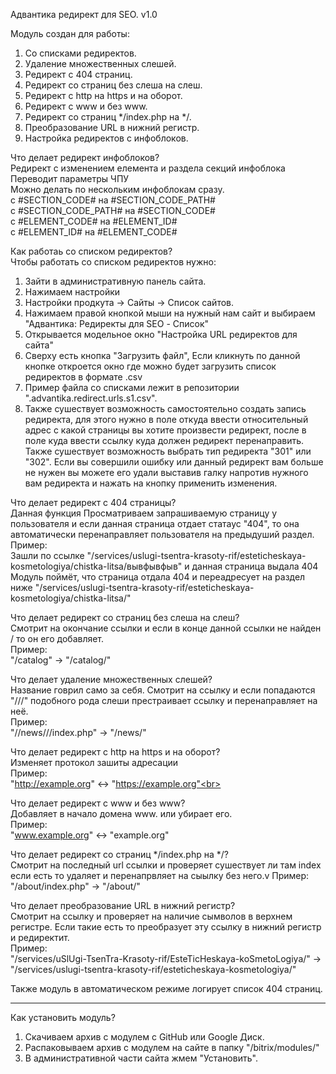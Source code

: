 Адвантика редирект для SEO. v1.0

Модуль создан для работы:
1) Со списками редиректов.
2) Удаление множественных слешей.
3) Редирект с 404 страниц.
4) Редирект со страниц без слеша на слеш.
5) Редирект с http на https и на оборот.
6) Редирект с www и без www.
7) Редирект со страниц */index.php на */.
8) Преобразование URL в нижний регистр.
9) Настройка редиректов с инфоблоков.

Что делает редирект инфоблоков?<br>
Редирект с изменением елемента и раздела секций инфоблока<br>
Переводит параметры ЧПУ<br>
Можно делать по нескольким инфоблокам сразу.<br>
с #SECTION_CODE# на #SECTION_CODE_PATH#<br>
с #SECTION_CODE_PATH# на #SECTION_CODE#<br>
с #ELEMENT_CODE# на #ELEMENT_ID#<br>
с #ELEMENT_ID# на #ELEMENT_CODE#<br>

Как работаь со списком редиректов?<br>
Чтобы работать со списком редиректов нужно:<br>
1. Зайти в административную панель сайта.<br>
2. Нажимаем настройки 
3. Настройки продкута -> Сайты -> Список сайтов.
4. Нажимаем правой кнопкой мыши на нужный нам сайт и выбираем "Адвантика: Редиректы для SEO - Список"
5. Открывается модельное окно "Настройка URL редиректов для сайта"
6. Сверху есть кнопка "Загрузить файл", Если кликнуть по данной кнопке откроется окно где можно будет загрузить список редиректов в формате .csv
7. Пример файла со списками лежит в репозитории ".advantika.redirect.urls.s1.csv".
8. Также сушествует возможность самостоятельно создать запись редиректа, для этого нужно в поле откуда ввести относительный адрес с какой страницы вы хотите произвести редирект, после в поле куда ввести ссылку куда должен редирект перенаправить. Также сушествует возможность выбрать тип редиректа "301" или "302". Если вы совершили ошибку или данный редирект вам больше не нужен вы можете его удали выставив галку напротив нужного вам редиректа и нажать на кнопку применить изменения.

Что делает редирект с 404 страницы?<br>
Данная функция Просматриваем запрашиваемую страницу у пользователя и если данная страница отдает статаус "404", то она автоматически перенаправляет пользователя на предыдуший раздел.<br>
Пример:<br>
Зашли по ссылке "/services/uslugi-tsentra-krasoty-rif/esteticheskaya-kosmetologiya/chistka-litsa/вывфывфыв" и данная страница выдала 404<br>
Модуль поймёт, что страница отдала 404 и переадресует на раздел ниже "/services/uslugi-tsentra-krasoty-rif/esteticheskaya-kosmetologiya/chistka-litsa/"<br>

Что делает редирект со страниц без слеша на слеш?<br>
Смотрит на окончание ссылки и если в конце данной ссылки не найден / то он его добавляет.<br>
Пример:<br>
"/catalog" -> "/catalog/"<br>

Что делает удаление множественных слешей?<br>
Название говрил само за себя. Смотрит на ссылку и если попадаются "///" подобного рода слеши престраивает ссылку и перенаправляет на неё.<br>
Пример:<br>
"//news///index.php" -> "/news/"<br>

Что делает редирект с http на https и на оборот?<br>
Изменяет протокол зашиты адресации<br>
Пример:<br>
"http://example.org" <-> "https://example.org"<br>

Что делает редирект с www и без www?<br>
Добавляет в начало домена www. или убирает его.<br>
Пример:<br>
"www.example.org" <-> "example.org"<br>

Что делает редирект со страниц */index.php на */?<br>
Смотрит на последный url ссылки и проверяет сушествует ли там index если есть то удаляет и перенапрвляет на сыылку без него.v
Пример:<br>
"/about/index.php" -> "/about/"<br>

Что делает преобразование URL в нижний регистр?<br>
Смотрит на ссылку и проверяет на наличие сымволов в верхнем регистре. Если такие есть то преобразует эту ссылку в нижний регистр и редиректит.<br>
Пример:<br>
"/services/uSlUgi-TsenTra-Krasoty-rif/EsteTicHeskaya-koSmetoLogiya/" -> "/services/uslugi-tsentra-krasoty-rif/esteticheskaya-kosmetologiya/"<br>

Также модуль в автоматическом режиме логирует список 404 страниц.<br>

____________________________________________________________________________________________________________________________________________________________________________________________________

Как установить модуль?

1. Скачиваем архив с модулем с GitHub или Google Диск.
2. Распаковываем архив с модулем на сайте в папку "/bitrix/modules/"
3. В административной части сайта жмем "Установить".